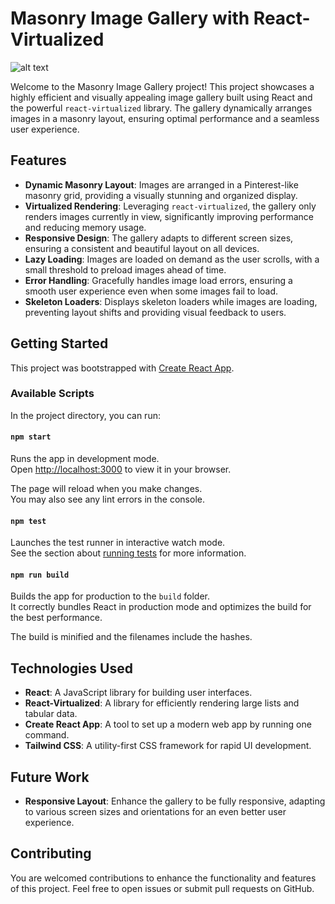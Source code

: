 # Masonry Image Gallery with React-Virtualized

![alt text](image.png)

Welcome to the Masonry Image Gallery project! This project showcases a highly efficient and visually appealing image gallery built using React and the powerful `react-virtualized` library. The gallery dynamically arranges images in a masonry layout, ensuring optimal performance and a seamless user experience.

## Features

- **Dynamic Masonry Layout**: Images are arranged in a Pinterest-like masonry grid, providing a visually stunning and organized display.
- **Virtualized Rendering**: Leveraging `react-virtualized`, the gallery only renders images currently in view, significantly improving performance and reducing memory usage.
- **Responsive Design**: The gallery adapts to different screen sizes, ensuring a consistent and beautiful layout on all devices.
- **Lazy Loading**: Images are loaded on demand as the user scrolls, with a small threshold to preload images ahead of time.
- **Error Handling**: Gracefully handles image load errors, ensuring a smooth user experience even when some images fail to load.
- **Skeleton Loaders**: Displays skeleton loaders while images are loading, preventing layout shifts and providing visual feedback to users.

## Getting Started

This project was bootstrapped with [Create React App](https://github.com/facebook/create-react-app).

### Available Scripts

In the project directory, you can run:

#### `npm start`

Runs the app in development mode.\
Open [http://localhost:3000](http://localhost:3000) to view it in your browser.

The page will reload when you make changes.\
You may also see any lint errors in the console.

#### `npm test`

Launches the test runner in interactive watch mode.\
See the section about [running tests](https://facebook.github.io/create-react-app/docs/running-tests) for more information.

#### `npm run build`

Builds the app for production to the `build` folder.\
It correctly bundles React in production mode and optimizes the build for the best performance.

The build is minified and the filenames include the hashes.

## Technologies Used

- **React**: A JavaScript library for building user interfaces.
- **React-Virtualized**: A library for efficiently rendering large lists and tabular data.
- **Create React App**: A tool to set up a modern web app by running one command.
- **Tailwind CSS**: A utility-first CSS framework for rapid UI development.

## Future Work

- **Responsive Layout**: Enhance the gallery to be fully responsive, adapting to various screen sizes and orientations for an even better user experience.

## Contributing

You are welcomed contributions to enhance the functionality and features of this project. Feel free to open issues or submit pull requests on GitHub.


